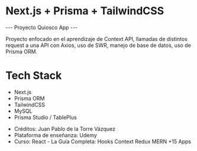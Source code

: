 # Next.js + Prisma + TailwindCSS

--- Proyecto Quiosco App ---

Proyecto enfocado en el aprendizaje de Context API, llamadas de distintos request a una API con Axios, uso de SWR, manejo de base de datos, uso de Prisma ORM.


# Tech Stack


- Next.js
- Prisma ORM
- TailwindCSS
- MySQL
- Prisma Studio / TablePlus


* Créditos: Juan Pablo de la Torre Vázquez <br>
* Plataforma de enseñanza: Udemy <br>
* Curso: React - La Guía Completa: Hooks Context Redux MERN +15 Apps


